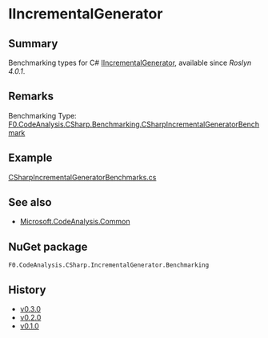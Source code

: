 # IIncrementalGenerator

## Summary
Benchmarking types for C# [IIncrementalGenerator](https://docs.microsoft.com/dotnet/api/microsoft.codeanalysis.iincrementalgenerator), available since _Roslyn 4.0.1_.

## Remarks
Benchmarking Type: [F0.CodeAnalysis.CSharp.Benchmarking.CSharpIncrementalGeneratorBenchmark<TIncrementalGenerator>](../code/src/F0.CodeAnalysis.CSharp.IncrementalGenerator.Benchmarking/Benchmarking/CSharpIncrementalGeneratorBenchmark.cs)

## Example
[CSharpIncrementalGeneratorBenchmarks.cs](../code/samples/F0.CodeAnalysis.CSharp.Benchmarking.Examples/Benchmarking/CSharpIncrementalGeneratorBenchmarks.cs)

## See also
- [Microsoft.CodeAnalysis.Common](https://www.nuget.org/packages/Microsoft.CodeAnalysis.Common)

## NuGet package
`F0.CodeAnalysis.CSharp.IncrementalGenerator.Benchmarking`

## History
- [v0.3.0](../CHANGELOG.md#v030-2022-09-11)
- [v0.2.0](../CHANGELOG.md#v020-2022-07-31)
- [v0.1.0](../CHANGELOG.md#v010-2022-07-24)
